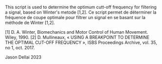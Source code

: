 This script is used to determine the optimum cutt-off frequency for filtering a signal, based on Winter's metode [1,2].
Ce script permet de déterminer la fréquence de coupe optimale pour filtrer un signal en se basant sur la méthode de Winter [1,2].

[1]	D. A. Winter, Biomechanics and Motor Control of Human Movement. Wiley, 1990.
[2]	D. Mullineaux, « USING A BREAKPOINT TO DETERMINE THE OPTIMAL CUT-OFF FREQUENCY », ISBS Proceedings Archive, vol. 35, no 1, oct. 2017.

Jason Dellai 2023
